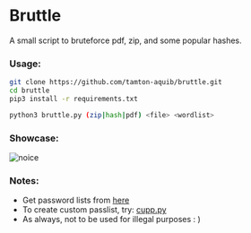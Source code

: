 
# Bruttle

A small script to bruteforce pdf, zip, and some popular hashes.


### Usage:
```bash
git clone https://github.com/tamton-aquib/bruttle.git
cd bruttle
pip3 install -r requirements.txt

python3 bruttle.py (zip|hash|pdf) <file> <wordlist>
```

### Showcase:
![noice](https://user-images.githubusercontent.com/77913442/131712946-5aa50471-5b94-4f0c-97ff-08928c9e0316.gif)

### Notes:
* Get password lists from [here](https://github.com/kkrypt0nn/Wordlists)
* To create custom passlist, try: [cupp.py](https://github.com/Mebus/cupp)
* As always, not to be used for illegal purposes  : )
